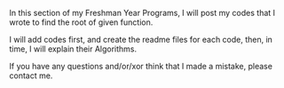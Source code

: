 In this section of my Freshman Year Programs, I will post my codes that I wrote to find the root of given function.

I will add codes first, and create the readme files for each code, then, in time, I will explain their Algorithms.

If you have any questions and/or/xor think that I made a mistake, please contact me.
